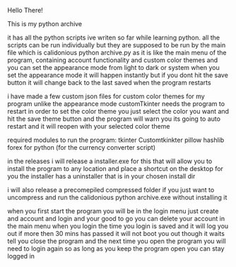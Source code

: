 Hello There!

This is my python archive

it has all the python scripts ive writen so far while learning python.
all the scripts can be run individually but they are supposed to be run by the main file which is calidonious python archive.py
as it is like the main menu of the program, containing account functionality and custom color themes and you can set the appearance mode from light to dark or system
when you set the appearance mode it will happen instantly but if you dont hit the save button it will change back to the last saved when the program restarts

i have made a few custom json files for custom color themes for my program unlike the appearance mode customTkinter needs the program to restart in order to set the color theme
you just select the color you want and hit the save theme button and the program will warn you its going to auto restart and it will reopen with your selected color theme

required modules to run the program:
tkinter
Customtkinkter
pillow
hashlib
forex for python (for the currency converter script)


in the releases i will release a installer.exe for this that will allow you to install the program to any location and place a shortcut on the desktop for you
the installer has a uninstaller that is in your chosen install dir

i will also release a precomepiled compressed folder if you just want to uncompress and run the calidonious python archive.exe without installing it

when you first start the program you will be in the login menu just create and account and login and your good to go you can delete your account in the main menu
when you login the time you login is saved and it will log you out if more then 30 mins has passed it will not boot you out though it waits tell you close the program
and the next time you open the program you will need to login again so as long as you keep the program open you can stay logged in
